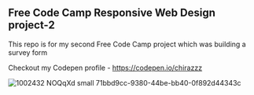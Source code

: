 ## Free Code Camp Responsive Web Design project-2

This repo is for my second Free Code Camp project which was building a survey form

Checkout my Codepen profile - https://codepen.io/chirazzz

![1002432 NOQqXd small 71bbd9cc-9380-44be-bb40-0f892d44343c](https://user-images.githubusercontent.com/38448409/69505503-d8630f80-0f5c-11ea-811d-75f627cffa5a.png)